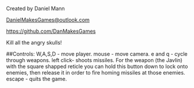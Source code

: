 Created by Daniel Mann

DanielMakesGames@outlook.com

https://github.com/DanMakesGames

Kill all the angry skulls!

##Controls:
W,A,S,D - move player.
mouse - move camera.
e and q - cycle through weapons.
left click- shoots missiles. For the weapon (the Javlin) with the square shapped reticle
you can hold this button down to lock onto enemies, then release it in order
to fire homing missiles at those enemies.
escape - quits the game.
